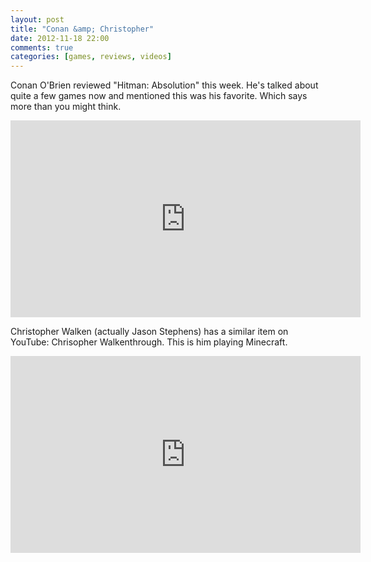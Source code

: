 ```yaml
---
layout: post
title: "Conan &amp; Christopher"
date: 2012-11-18 22:00
comments: true
categories: [games, reviews, videos]
---
```


Conan O'Brien reviewed "Hitman: Absolution" this week. He's talked about quite a few games now and mentioned this was his favorite. Which says more than you might think.
<iframe width="560" height="315" src="http://www.youtube.com/embed/5XLrtLsGt_g?rel=0" frameborder="0" allowfullscreen></iframe>

Christopher Walken (actually Jason Stephens) has a similar item on YouTube: Chrisopher Walkenthrough. This is him playing Minecraft.
<iframe width="560" height="315" src="http://www.youtube.com/embed/zRMyz2IiOSM?rel=0" frameborder="0" allowfullscreen></iframe>
